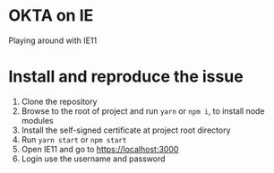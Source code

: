 # OKTA on IE
Playing around with IE11

# Install and reproduce the issue
1. Clone the repository
1. Browse to the root of project and run `yarn` or `npm i`, to install node modules
1. Install the self-signed certificate at project root directory
1. Run `yarn start` or `npm start`
1. Open IE11 and go to [https://localhost:3000](https://localhost:3000)
1. Login use the username and password
